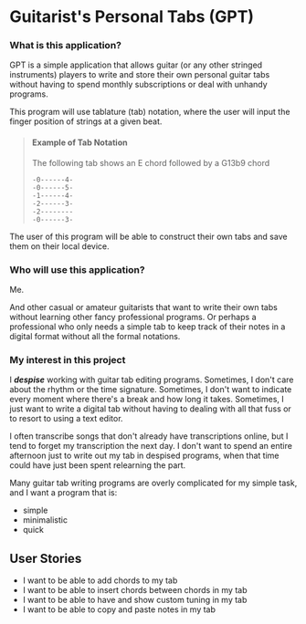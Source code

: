 # Guitarist's Personal Tabs (GPT)

### What is this application?
GPT is a simple application that allows guitar
(or any other stringed instruments) players to write and store
their own personal guitar tabs without having to spend monthly
subscriptions or deal with unhandy programs.

This program will use tablature (tab) notation, where the user
will input the finger position of strings at a given beat.

> #### Example of Tab Notation
> 
> The following tab shows an E chord followed by a G13b9 chord
> ```
> -0------4-
> -0------5-
> -1------4-
> -2------3-
> -2--------
> -0------3-
> ```

The user of this program will be able to construct their own tabs
and save them on their local device.

### Who will use this application?

Me.

And other casual or amateur guitarists that want to write their own tabs
without learning other fancy professional programs. Or perhaps a
professional who only needs a simple tab to keep track of their
notes in a digital format without all the formal notations.

### My interest in this project
I ***despise*** working with guitar tab editing programs. Sometimes,
I don't care about the rhythm or the time signature. Sometimes,
I don't want to indicate every moment where there's a break and
how long it takes. Sometimes, I just want to write a digital tab
without having to dealing with all that fuss or to resort to using
a text editor.

I often transcribe songs that don't already have transcriptions online,
but I tend to forget my transcription the next day. I don't want to
spend an entire afternoon just to write out my tab in despised
programs, when that time could have just been spent relearning the part.

Many guitar tab writing programs are overly complicated for my
simple task, and I want a program that is:
- simple
- minimalistic
- quick




## User Stories
- I want to be able to add chords to my tab
- I want to be able to insert chords between chords in my tab
- I want to be able to have and show custom tuning in my tab
- I want to be able to copy and paste notes in my tab